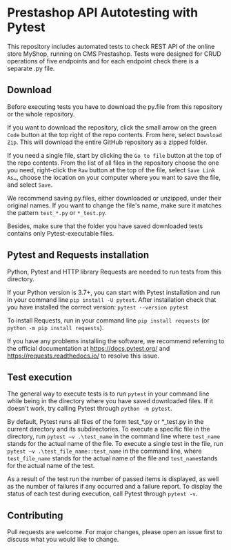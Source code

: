 # Prestashop API Autotesting with Pytest

This repository includes automated tests to check REST API of the online store MyShop, running on CMS Prestashop. Tests were designed for CRUD operations of five endpoints and for each endpoint check there is a separate .py file.

## Download
Before executing tests you have to download the py.file from this repository or the whole repository.

If you want to download the repository, click the small arrow on the green ```Code``` button at the top right of the repo contents. From here, select ```Download Zip```. This will download the entire GitHub repository as a zipped folder.

If you need a single file, start by clicking the ```Go to file``` button at the top of the repo contents. From the list of all files in the repository choose the one you need, right-click the ```Raw``` button at the top of the file, select ```Save Link As…```, choose the location on your computer where you want to save the file, and select ```Save```.

We recommend saving py.files, either downloaded or unzipped, under their original names. If you want to change the file's name, make sure it matches the pattern ```test_*.py``` or ```*_test.py```.
  
Besides, make sure that the folder you have saved downloaded tests contains only Pytest-executable files.

## Pytest and Requests installation
Python, Pytest and HTTP library Requests are needed to run tests from this directory.

If your Python version is 3.7+, you can start with Pytest installation and run in your command line ```pip install -U pytest```. After installation check that you have installed the correct version: ```pytest --version pytest```

To install Requests, run in your command line ```pip install requests``` (or ```python -m pip install requests```).

If you have any problems installing the software, we recommend referring to the official documentation at https://docs.pytest.org/ and https://requests.readthedocs.io/ to resolve this issue.

## Test execution
The general way to execute tests is to run ```pytest``` in your command line while being in the directory where you have saved downloaded files.
If it doesn't work, try calling Pytest through ```python -m pytest```.

By default, Pytest runs all files of the form test_*.py or *_test.py in the current directory and its subdirectories. To execute a specific file in the directory, run ```pytest –v .\test_name``` in the command line where ```test_name``` stands for the actual name of the file. To execute a single test in the file, run ```pytest –v .\test_file_name::test_name``` in the command line, where ```test_file_name``` stands for the actual name of the file and ```test_name```stands for the actual name of the test. 

As а result of the test run the number of passed items is displayed, as well as the number of failures if any occurred and а failure report.
To display the status of each test during execution, call Pytest through ```pytest -v```.

## Contributing

Pull requests are welcome. For major changes, please open an issue first to discuss what you would like to change.
